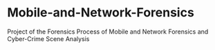 # Mobile-and-Network-Forensics
Project of the Forensics Process of Mobile and Network Forensics and Cyber-Crime Scene Analysis
